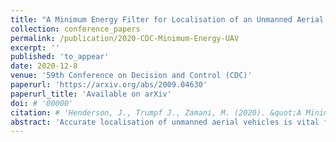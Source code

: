 ```yaml
---
title: "A Minimum Energy Filter for Localisation of an Unmanned Aerial Vehicle"
collection: conference_papers
permalink: /publication/2020-CDC-Minimum-Energy-UAV
excerpt: ''
published: 'to_appear'
date: 2020-12-8
venue: '59th Conference on Decision and Control (CDC)'
paperurl: 'https://arxiv.org/abs/2009.04630'
paperurl_title: 'Available on arXiv'
doi: # '00000'
citation: # 'Henderson, J., Trumpf J., Zamani, M. (2020). &quot;A Minimum Energy Filter for Distributed Multirobot Localisation&quot; <i>21st IFAC World Congress</i>.'
abstract: 'Accurate localisation of unmanned aerial vehicles is vital for the next generation of automation tasks. This paper proposes a minimum energy filter for velocity-aided pose estimation on the extended special Euclidean group. The approach taken exploits the Lie-group symmetry of the problem to combine Inertial Measurement Unit (IMU) sensor output with landmark measurements into a robust and high performance state estimate. We propose an asynchronous discrete-time implementation to fuse high bandwidth IMU with low bandwidth discrete-time landmark measurements typical of real-world scenarios. The filter''s performance is demonstrated by simulation.'
---
```


